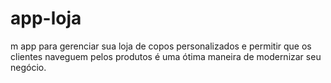 # app-loja
m app para gerenciar sua loja de copos personalizados e permitir que os clientes naveguem pelos produtos é uma ótima maneira de modernizar seu negócio.
